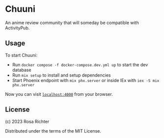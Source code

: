 # Chuuni

An anime review community that will someday be compatible with ActivityPub.

## Usage

To start Chuuni:

  * Run `docker compose -f docker-compose.dev.yml up` to start the dev database
  * Run `mix setup` to install and setup dependencies
  * Start Phoenix endpoint with `mix phx.server` or inside IEx with `iex -S mix phx.server`

Now you can visit [`localhost:4000`](http://localhost:4000) from your browser.

## License

(c) 2023 Rosa Richter

Distributed under the terms of the MIT License.
